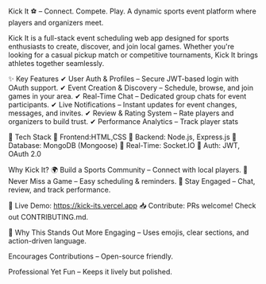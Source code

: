 Kick It ⚽ – Connect. Compete. Play.
A dynamic sports event platform where players and organizers meet.

Kick It is a full-stack event scheduling web app designed for sports enthusiasts to create, discover, and join local games. Whether you're looking for a casual pickup match or competitive tournaments, Kick It brings athletes together seamlessly.



✨ Key Features
✔ User Auth & Profiles – Secure JWT-based login with OAuth support.
✔ Event Creation & Discovery – Schedule, browse, and join games in your area.
✔ Real-Time Chat – Dedicated group chats for event participants.
✔ Live Notifications – Instant updates for event changes, messages, and invites.
✔ Review & Rating System – Rate players and organizers to build trust.
✔ Performance Analytics – Track player stats 




🚀 Tech Stack
🔹 Frontend:HTML,CSS 
🔹 Backend: Node.js, Express.js
🔹 Database: MongoDB (Mongoose)
🔹 Real-Time: Socket.IO
🔹 Auth: JWT, OAuth 2.0




Why Kick It?
🌍 Build a Sports Community – Connect with local players.
📅 Never Miss a Game – Easy scheduling & reminders.
💬 Stay Engaged – Chat, review, and track performance.

🔗 Live Demo: https://kick-its.vercel.app 
📥 Contribute: PRs welcome! Check out CONTRIBUTING.md.

🎯 Why This Stands Out
More Engaging – Uses emojis, clear sections, and action-driven language.

Encourages Contributions – Open-source friendly.

Professional Yet Fun – Keeps it lively but polished.


